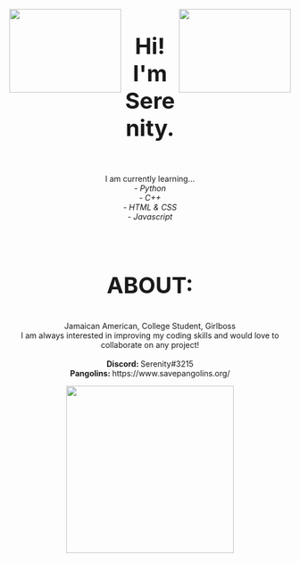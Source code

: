 <p align="center">
  <img 
    height = "150"
    width = "200"
    align = "left"
    src="https://user-images.githubusercontent.com/87384289/171027153-bf0ba8e3-8fcb-4562-862d-223da013f768.png"
  >
  <img 
    align = "right"
    width="200"
    height="150"
    src="https://user-images.githubusercontent.com/87384289/171027153-bf0ba8e3-8fcb-4562-862d-223da013f768.png"
  >
</p>
  <body>
    <h1 style="font-size:40px;" align = "center"><strong>Hi! I'm Serenity.</strong></h1><br>
    <p align = "center">
      I am currently learning... <br>
      <em>- Python </em><br>
        <em>- C++ </em><br>
        <em>- HTML & CSS </em><br>
        <em>- Javascript </em><br>
      <br>
      <br>
    </p>
    <h3 style="font-size:40px;" align = "center"><strong>ABOUT:</strong><br></h3>
    <p align = "center">
      Jamaican American, College Student, Girlboss<br>
      I am always interested in improving my coding skills and would love to collaborate on any project!<br><br>
      <strong>Discord: </strong>Serenity#3215<br>
      <strong>Pangolins: </strong>https://www.savepangolins.org/
    </p>
  </body>
    <p align = "center">
      <img
        width = "300"
        height = "300"
        src="https://user-images.githubusercontent.com/87384289/171032199-887293fc-026e-46e3-b41e-6da79ee30eda.png"
      >
    </p>
<!---
https://user-images.githubusercontent.com/87384289/171029453-aa165f58-3262-4a71-9691-e4ce37c853c6.png
Ren280/Ren280 is a ✨ special ✨ repository because its `README.md` (this file) appears on your GitHub profile.
You can click the Preview link to take a look at your changes.
--->
